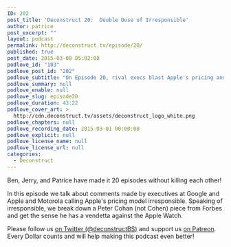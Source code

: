```yaml
---
ID: 202
post_title: 'Deconstruct 20:  Double Dose of Irresponsible'
author: patrice
post_excerpt: ""
layout: podcast
permalink: http://deconstruct.tv/episode/20/
published: true
post_date: 2015-03-08 05:02:08
podlove_id: "103"
podlove_post_id: "202"
podlove_subtitle: "On Episode 20, rival execs blast Apple's pricing and another hit piece on the Apple Will"
podlove_summary: null
podlove_enable: null
podlove_slug: episode20
podlove_duration: 43:22
podlove_cover_art: >
  http://cdn.deconstruct.tv/assets/deconstruct_logo_white.png
podlove_chapters: null
podlove_recording_date: 2015-03-01 00:00:00
podlove_explicit: null
podlove_license_name: null
podlove_license_url: null
categories:
  - Deconstruct
---
```

<p>Ben, Jerry, and Patrice have made it 20 episodes without killing each other!</p>
<p>In this episode we talk about comments made by executives at Google and Apple and Motorola calling Apple's pricing model irresponsible.  Speaking of irresponsible, we break down a Peter Cohan (not Cohen) piece from Forbes and get the sense he has a vendetta against the Apple Watch.
</p>

<p>Please follow us <a href="http://twitter.com/deconstructBS">on Twitter (@deconstructBS)</a> and support us <a href="http://patreon.com/deconstruct">on Patreon</a>. Every Dollar counts and will help making this podcast even better!
</p>